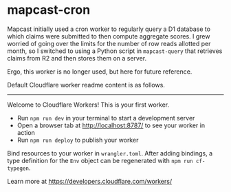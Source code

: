 # mapcast-cron

Mapcast initially used a cron worker to regularly query a D1 database to which claims were submitted to then compute aggregate scores. I grew worried of going over the limits for the number of row reads allotted per month, so I switched to using a Python script in `mapcast-query` that retrieves claims from R2 and then stores them on a server. 

Ergo, this worker is no longer used, but here for future reference.

Default Cloudflare worker readme content is as follows.

---

Welcome to Cloudflare Workers! This is your first worker.

- Run `npm run dev` in your terminal to start a development server
- Open a browser tab at <http://localhost:8787/> to see your worker in action
- Run `npm run deploy` to publish your worker

Bind resources to your worker in `wrangler.toml`. After adding bindings, a type definition for the
`Env` object can be regenerated with `npm run cf-typegen`.

Learn more at <https://developers.cloudflare.com/workers/>